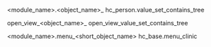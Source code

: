 <!-- View -->
<module_name>.<object_name>_<viewtype>
hc_person.value_set_contains_tree

<!-- Action -->
open_view_<object_name>_<viewtype>
open_view_value_set_contains_tree

<!-- Menu Item -->
<module_name>.menu_<short_object_name>
hc_base.menu_clinic
